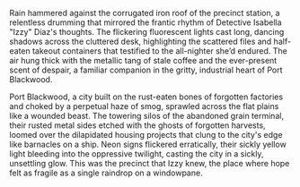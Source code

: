 Rain hammered against the corrugated iron roof of the precinct station, a relentless drumming that mirrored the frantic rhythm of Detective Isabella "Izzy" Diaz's thoughts.  The flickering fluorescent lights cast long, dancing shadows across the cluttered desk, highlighting the scattered files and half-eaten takeout containers that testified to the all-nighter she’d endured.  The air hung thick with the metallic tang of stale coffee and the ever-present scent of despair, a familiar companion in the gritty, industrial heart of  Port Blackwood.

Port Blackwood, a city built on the rust-eaten bones of forgotten factories and choked by a perpetual haze of smog, sprawled across the flat plains like a wounded beast.  The towering silos of the abandoned grain terminal, their rusted metal sides etched with the ghosts of forgotten harvests, loomed over the dilapidated housing projects that clung to the city's edge like barnacles on a ship.  Neon signs flickered erratically, their sickly yellow light bleeding into the oppressive twilight, casting the city in a sickly, unsettling glow.  This was the precinct that Izzy knew, the place where hope felt as fragile as a single raindrop on a windowpane.
